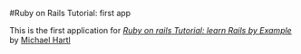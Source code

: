 #Ruby on Rails Tutorial: first app

This is the first application for 
[*Ruby on rails Tutorial: learn Rails by Example*](http://railstutorial.org/)
by [Michael Hartl](http://michaelhartl.com)
